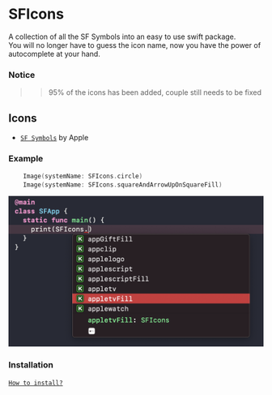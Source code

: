 # SFIcons

A collection of all the SF Symbols into an easy to use swift package.<br />
You will no longer have to guess the icon name, now you have the power of autocomplete at your hand.

### Notice
>> 95% of the icons has been added, couple still needs to be fixed

## Icons

* [`SF Symbols`](https://developer.apple.com/sf-symbols/) by Apple


### Example

```swift
    Image(systemName: SFIcons.circle)
    Image(systemName: SFIcons.squareAndArrowUpOnSquareFill)
```

![Screenshot](https://raw.githubusercontent.com/omeasraf/SFIcons/main/Images/screenshot.png)

### Installation

[`How to install?`](https://developer.apple.com/documentation/xcode/adding_package_dependencies_to_your_app)

